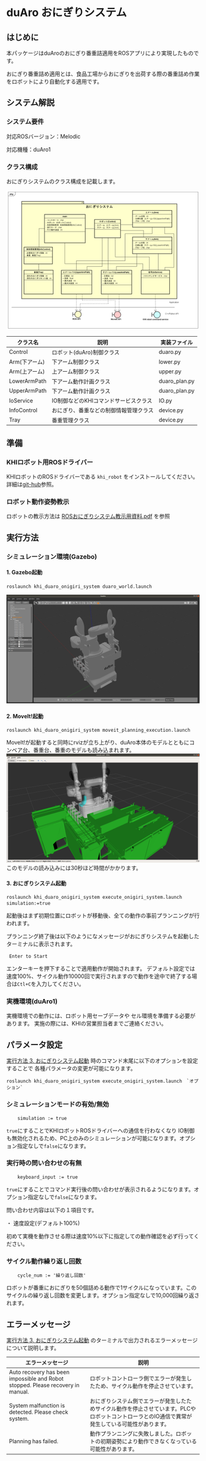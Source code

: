 # duAro おにぎりシステム

## はじめに

本パッケージはduAroのおにぎり番重詰適用をROSアプリにより実現したものです。

おにぎり番重詰め適用とは、食品工場からおにぎりを出荷する際の番重詰め作業をロボットにより自動化する適用です。

## システム解説

### システム要件

対応ROSバージョン：Melodic

対応機種：duAro1

### クラス構成

おにぎりシステムのクラス構成を記載します。

![クラス図](./doc/おにぎりシステムクラス図.png)

|クラス名|説明|実装ファイル|
|---|---|---|
|Control|ロボット(duAro)制御クラス|duaro.py|
|Arm(下アーム) |下アーム制御クラス|lower.py|
|Arm(上アーム) |上アーム制御クラス|upper.py|
|LowerArmPath|下アーム動作計画クラス|duaro_plan.py|
|UpperArmPath|下アーム動作計画クラス|duaro_plan.py|
|IoService|IO制御などのKHIコマンドサービスクラス|IO.py|
|InfoControl|おにぎり、番重などの制御情報管理クラス|device.py|
|Tray|番重管理クラス|device.py|


## 準備

### KHIロボット用ROSドライバー

KHIロボットのROSドライバーである ```khi_robot``` をインストールしてください。詳細は[git-hub](https://github.com/Kawasaki-Robotics/khi_robot)参照。

### ロボット動作姿勢教示

ロボットの教示方法は
[ROSおにぎりシステム教示用資料.pdf](./doc/ROSおにぎりシステム教示用資料.pdf)
を参照

## 実行方法

### シミュレーション環境(Gazebo)

#### 1. Gazebo起動

```
roslaunch khi_duaro_onigiri_system duaro_world.launch
```
![Gazebo](./doc/onigiri_gazebo.png)

#### 2. MoveIt!起動

```
roslaunch khi_duaro_onigiri_system moveit_planning_execution.launch
```
MoveIt!が起動すると同時にrvizが立ち上がり、duAro本体のモデルとともにコンベア台、番重台、番重のモデルも読み込まれます。
![rviz](./doc/onigiri_moveit.png)
このモデルの読み込みには30秒ほど時間がかかります。

#### 3. おにぎりシステム起動

```
roslaunch khi_duaro_onigiri_system execute_onigiri_system.launch simulation:=true
```

起動後はまず初期位置にロボットが移動後、全ての動作の事前プランニングが行われます。

プランニング終了後は以下のようになメッセージがおにぎりシステムを起動したターミナルに表示されます。
```
 Enter to Start
```
エンターキーを押下することで適用動作が開始されます。
デフォルト設定では速度100%、サイクル動作10000回で実行されますので動作を途中で終了する場合は`Ctl+C`を入力してください。

### 実機環境(duAro1)

実機環境での動作には、ロボット用セーブデータや
セル環境を準備する必要があります。
実施の際には、KHIの営業担当者までご連絡ください。

## パラメータ設定

[実行方法 3. おにぎりシステム起動](#3-おにぎりシステム起動) 時のコマンド末尾に以下のオプションを設定することで
各種パラメータの変更が可能になります。

```
roslaunch khi_duaro_onigiri_system execute_onigiri_system.launch　`オプション`
```

### シミュレーションモードの有効/無効

```
    simulation := true
```

`true`にすることでKHIロボットROSドライバーへの通信を行わなくなり
IO制御も無効化されるため、PC上のみのシミュレーションが可能になります。オプション指定なしで`false`になります。

### 実行時の問い合わせの有無

```
    keyboard_input := true
```
`true`にすることでコマンド実行後の問い合わせが表示されるようになります。オプション指定なしで`false`になります。

問い合わせ内容は以下の１項目です。

・ 速度設定(デフォルト100%)

初めて実機を動作させる際は速度10%以下に指定しての動作確認を必ず行ってください。

### サイクル動作繰り返し回数

```
    cycle_num := '繰り返し回数'
```
ロボットが番重におにぎりを50個詰める動作で1サイクルになっています。このサイクルの繰り返し回数を変更します。オプション指定なしで10,000回繰り返されます。

## エラーメッセージ

[実行方法 3. おにぎりシステム起動](#3-おにぎりシステム起動) のターミナルで出力されるエラーメッセージについて説明します。

|エラーメッセージ|説明|
|---|---|
|Auto recovery has been impossible and Robot stopped. Please recovery in manual.|ロボットコントローラ側でエラーが発生したため、サイクル動作を停止させています。|
|System malfunction is detected. Please check system.|おにぎりシステム側でエラーが発生したためサイクル動作を停止させています。PLCやロボットコントローラとのIO通信で異常が発生している可能性があります。|
|Planning has failed.|動作プランニングに失敗しました。ロボットの初期姿勢により動作できなくなっている可能性があります。|
